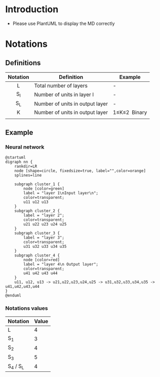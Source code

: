# Introduction
* Please use PlantUML to display the MD correctly

# Notations
## Definitions
| Notation | Definition | Example
| :-: | - | -
| L | Total number of layers | -
| S<sub>l</sub> | Number of units in layer l | -
| S<sub>L</sub> | Number of units in output layer | -
| K | Number of units in output layer | 1&le;K&le;2&ensp;Binary
| | |

## Example
### Neural network
```plantuml
@startuml
digraph nn {
    rankdir=LR
    node [shape=circle, fixedsize=true, label="",color=orange]
    splines=line
    
    subgraph cluster_1 {
        node [color=green]
        label = "layer 1\nInput layer\n";
        color=transparent;
        u11 u12 u13
    }
    subgraph cluster_2 {
        label = "layer 2";
        color=transparent;
        u21 u22 u23 u24 u25
    }
    subgraph cluster_3 {
        label = "layer 3";
        color=transparent;
        u31 u32 u33 u34 u35
    }
    subgraph cluster_4 {
        node [color=red]
        label = "layer 4\n Output layer";
        color=transparent;
        u41 u42 u43 u44
    }
    u11, u12, u13 -> u21,u22,u23,u24,u25 -> u31,u32,u33,u34,u35 -> u41,u42,u43,u44
}
@enduml
```
### Notations values
| Notation | Value
| - | -
| L | 4
| S<sub>1</sub> | 3
| S<sub>2</sub> | 4
| S<sub>3</sub> | 5
| S<sub>4</sub> / S<sub>L</sub> | 4
